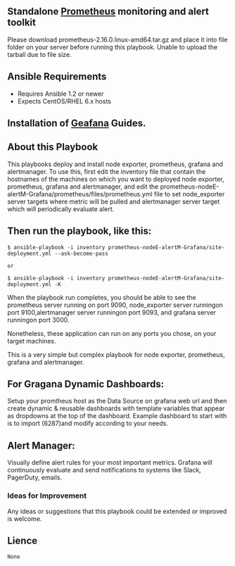
## Standalone [Prometheus](https://prometheus.io/docs/introduction/overview/) monitoring and alert toolkit

Please download prometheus-2.16.0.linux-amd64.tar.gz and place it into file folder on your server before running this playbook.
Unable to upload the tarball  due to file size.

## Ansible Requirements

- Requires Ansible 1.2 or newer
- Expects CentOS/RHEL 6.x hosts

## Installation of [Geafana](https://grafana.com/docs/grafana/latest/installation/) Guides.


## About this Playbook
This playbooks deploy and install node exporter, prometheus, grafana and alertmanager. 
To use this, first edit the inventory file that contain the hostnames of the machines on which you want to 
deployed node exporter, prometheus, grafana and alertmanager, and edit the prometheus-nodeE-alertM-Grafana/prometheus/files/prometheus.yml file 
to set node_exporter server targets where metric will be pulled and alertmanager server target which will periodically evaluate alert.

## Then run the playbook, like this:
```
$ ansible-playbook -i inventory prometheus-nodeE-alertM-Grafana/site-deployment.yml --ask-become-pass

or 

$ ansible-playbook -i inventory prometheus-nodeE-alertM-Grafana/site-deployment.yml -K
```
When the playbook run completes, you should be able to see the prometheus server running on port 9090,
node_exporter server runningon port 9100,alertmanager server runningon port 9093, and grafana server runningon port 3000.

Nonetheless, these application can run on any ports you chose, on your target machines.

This is a very simple but complex playbook for node exporter, prometheus, grafana and alertmanager.


## For Gragana Dynamic Dashboards: 
Setup your promtheus host as the Data Source on grafana web url and then create dynamic & reusable dashboards 
with template variables that appear as dropdowns at the top of the dashboard. 
Example dashboard to start with is to import (6287)and modify according to your needs.

## Alert Manager:
Visually define alert rules for your most important metrics. 
Grafana will continuously evaluate and send notifications to systems like Slack, PagerDuty, emails.


### Ideas for Improvement

Any ideas or suggestions that this playbook could be extended or improved is welcome.


## Lience
```
None
```
